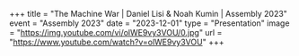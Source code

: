 +++
title = "The Machine War | Daniel Lisi & Noah Kumin | Assembly 2023"
event = "Assembly 2023"
date = "2023-12-01"
type = "Presentation"
image = "https://img.youtube.com/vi/olWE9vy3VOU/0.jpg"
url = "https://www.youtube.com/watch?v=olWE9vy3VOU"
+++